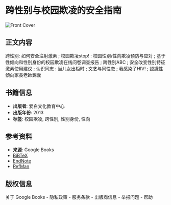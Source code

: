# 跨性别与校园欺凌的安全指南

![Front Cover](/googlebooks/images/no_cover_thumb.gif)

## 正文内容

跨性别: 如何安全注射激素 ; 校园欺凌stop! : 校园性别/性向欺凌预防与应对 ; 基于性倾向和性别身份的校园欺凌在线问卷调查报告 ; 跨性别ABC ; 安全改变性别特征激素使用建议 ; 认识同志 : 当儿女出柜时 ; 文艺与同性恋 ; 我感染了HIV! ; 認識性傾向家長老師錦囊

## 书籍信息

- **出版者**: 爱白文化教育中心
- **出版年份**: 2013
- **标签**: 校园欺凌, 跨性别, 性别身份, 性向

## 参考资料

- **来源**: Google Books
- [BiBTeX](https://books.google.com/books/download/%E8%B7%A8%E6%80%A7%E5%88%AB.bibtex?id=JKmnngEACAAJ&output=bibtex)
- [EndNote](https://books.google.com/books/download/%E8%B7%A8%E6%80%A7%E5%88%AB.enw?id=JKmnngEACAAJ&output=enw)
- [RefMan](https://books.google.com/books/download/%E8%B7%A8%E6%80%A7%E5%88%AB.ris?id=JKmnngEACAAJ&output=ris)

## 版权信息

关于 Google Books - 隐私政策 - 服务条款 - 出版商信息 - 举报问题 - 帮助
